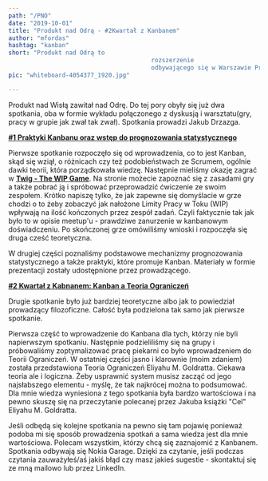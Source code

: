 ```yaml
--- 
path: "/PNO"
date: "2019-10-01"
title: "Produkt nad Odrą - #2Kwartał z Kanbanem"
author: "mfordas"
hashtag: "kanban"
short: "Produkt nad Odrą to
                                        rozszerzenie
                                        odbywającego się w Warszawie Produktu na Wisłą... "
pic: "whiteboard-4054377_1920.jpg"

---
```


 <div>
                                <p>Produkt nad Wisłą zawitał nad Odrę. Do
                                    tej pory obyły się już dwa spotkania, oba w formie wykładu
                                    połączonego z dyskusją i warsztatu(gry, pracy w grupie jak zwał tak zwał). Spotkania
                                    prowadzi Jakub Drzazga.
                                </p>
                                <p><a
                                        href="https://www.meetup.com/pl-PL/Produkt-nad-Wis%C5%82%C4%85-Odr%C4%85/events/263372346/"
                                        target="_blank"><b>#1 Praktyki Kanbanu oraz wstęp do prognozowania
                                            statystycznego</b></a></p>
                                <p>
                                    Pierwsze spotkanie rozpoczęło się od wprowadzenia, co to jest Kanban, skąd się
                                    wziął, o różnicach czy też podobieństwach ze Scrumem, ogólnie dawki teorii, która
                                    porządkowała wiedzę.
                                    Następnie mieliśmy okazję zagrać w <a
                                        href="https://www.leanability.com/en/twig/"><b>Twig - The WIP Game</b></a>. Na
                                    stronie możecie zapoznać się z zasadami gry a także pobrać ją
                                    i spróbować przeprowadzić ćwiczenie ze swoim zespołem. Krótko napiszę tylko, że jak
                                    zapewne się domyślacie w grze chodzi o to żeby zobaczyć jak nałożone Limity Pracy w
                                    Toku (WIP) wpływają na
                                    ilość kończonych przez zespół zadań. Czyli faktycznie tak jak było to w opisie
                                    meetup'u - prawdziwe zanurzenie w kanbanowym doświadczeniu.
                                    Po skończonej grze omówiliśmy wnioski i rozpoczęła się druga cześć teoretyczna.
                                </p>
                                <p>
                                    W drugiej części poznaliśmy podstawowe mechanizmy prognozowania statystycznego a
                                    także praktyki, które promuje Kanban. Materiały w formie prezentacji zostały
                                    udostępnione przez prowadzącego.
                                </p>
                                <p><a
                                        href="https://www.meetup.com/pl-PL/Produkt-nad-Wis%C5%82%C4%85-Odr%C4%85/events/264187297/"><b>#2
                                            Kwartał z Kabnanem: Kanban a Teoria Ograniczeń</b></a></p>
                                <p>
                                    Drugie spotkanie było już bardziej teoretyczne albo jak to powiedział prowadzący
                                    filozoficzne. Całość była podzielona tak samo jak pierwsze spotkanie.
                                </p>
                                <p>
                                    Pierwsza część to wprowadzenie do Kanbana dla tych, którzy nie byli napierwszym
                                    spotkaniu. Następnie podzieliliśmy się na grupy i próbowaliśmy zoptymalizować pracę
                                    piekarni
                                    co było wprowadzeniem do Teorii Ograniczeń. W ostatniej części jasno i klarownie
                                    (moim zdaniem) została przedstawiona Teoria Ograniczeń Eliyahu M. Goldratta. Ciekawa
                                    teoria ale i
                                    logiczna. Żeby usprawnić system musisz zacząć od jego najsłabszego elementu - myślę,
                                    że tak najkrócej można to podsumować. Dla mnie wiedza wyniesiona z tego spotkania
                                    była bardzo
                                    wartościowa i na pewno skuszę się na przeczytanie polecanej przez Jakuba książki
                                    "Cel" Eliyahu M. Goldratta.
                                </p>
                                <p>
                                    Jeśli odbędą się kolejne spotkania na pewno się tam pojawię ponieważ podoba mi się
                                    sposób prowadzenia spotkań a sama wiedza jest dla mnie wartościowa. Polecam
                                    wszystkim, którzy chcą
                                    się zaznajomić z Kanbanem. Spotkania odbywają się Nokia Garage. Dzięki za czytanie,
                                    jeśli podczas czytania zauważyłeś/aś jakiś błąd czy masz jakieś sugestie -
                                    skontaktuj się ze mną mailowo
                                    lub przez LinkedIn.
                                </p>
                            </div>